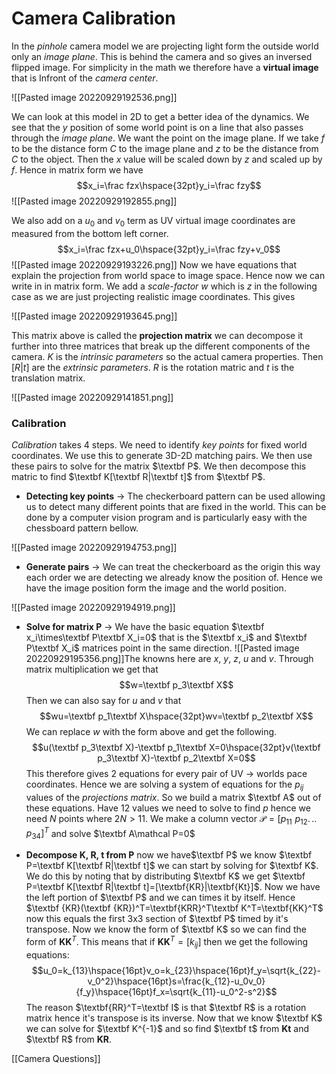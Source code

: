 # Camera Calibration
In the *pinhole* camera model we are projecting light form the outside world only an *image plane*. This is behind the camera and so gives an inversed flipped image. For simplicity in the math we therefore have a **virtual image** that is Infront of the *camera center*.

![[Pasted image 20220929192536.png]]

We can look at this model in 2D to get a better idea of the dynamics. We see that the $y$ position of some world point is on a line that also passes through the *image plane*. We want the point on the image plane. If we take $f$ to be the distance form $C$ to the image plane and $z$ to be the distance from $C$ to the object. Then the $x$ value will be scaled down by $z$ and scaled up by $f$. Hence in matrix form we have$$x_i=\frac fzx\hspace{32pt}y_i=\frac fzy$$![[Pasted image 20220929192855.png]]

We also add on a $u_0$ and $v_0$ term as UV virtual image coordinates are measured from the bottom left corner. $$x_i=\frac fzx+u_0\hspace{32pt}y_i=\frac fzy+v_0$$![[Pasted image 20220929193226.png]]
Now we have equations that explain the projection from world space to image space. Hence now we can write in in matrix form. We add a *scale-factor* $w$ which is $z$ in the following case as we are just projecting realistic image coordinates. This gives

![[Pasted image 20220929193645.png]]

This matrix above is called the **projection matrix** we can decompose it further into three matrices that break up the different components of the camera. $K$ is the *intrinsic parameters* so the actual camera properties. Then $[R|t]$ are the *extrinsic parameters*. $R$ is the rotation matric and $t$ is the translation matrix.


![[Pasted image 20220929141851.png]]

### Calibration
*Calibration* takes 4 steps. We need to identify *key points* for fixed world coordinates. We use this to generate 3D-2D matching pairs. We then use these pairs to solve for the matrix $\textbf P$. We then decompose this matric to find $\textbf K[\textbf R|\textbf t]$ from $\textbf P$.

- **Detecting key points** -> The checkerboard pattern can be used allowing us to detect many different points that are fixed in the world. This can be done by a computer vision program and is particularly easy with the chessboard pattern bellow.

![[Pasted image 20220929194753.png]]

- **Generate pairs** -> We can treat the checkerboard as the origin this way each order we are detecting we already know the position of. Hence we have the image position form the image and the world position.

![[Pasted image 20220929194919.png]]

- **Solve for matrix P** -> We have the basic equation $\textbf x_i\times\textbf P\textbf X_i=0$ that is the $\textbf x_i$ and $\textbf P\textbf X_i$ matrices point in the same direction.  ![[Pasted image 20220929195356.png]]The knowns here are  $x$, $y$, $z$, $u$ and $v$. Through matrix multiplication we get that $$w=\textbf p_3\textbf X$$Then we can also say for $u$ and $v$ that $$wu=\textbf p_1\textbf X\hspace{32pt}wv=\textbf p_2\textbf X$$We can replace $w$ with the form above and get the following. $$u(\textbf p_3\textbf X)-\textbf p_1\textbf X=0\hspace{32pt}v(\textbf p_3\textbf X)-\textbf p_2\textbf X=0$$This therefore gives 2 equations for every pair of UV -> worlds pace coordinates. Hence we are solving a system of equations for the $p_{ij}$ values of the *projections matrix*. So we build a matrix $\textbf A$ out of these equations. Have 12 values we need to solve to find $p$ hence we need $N$ points where $2N>11$. We make a column vector $\mathcal P=[p_{11}\hspace{4pt}p_{12}.\hspace{2pt}..\hspace{2pt}p_{34}]^T$ and solve $\textbf A\mathcal P=0$

- **Decompose K, R, t from P** now we have$\textbf P$ we know $\textbf P=\textbf K[\textbf R|\textbf t]$ we can start by solving for $\textbf K$. We do this by noting that by distributing $\textbf K$ we get $\textbf P=\textbf K[\textbf R|\textbf t]=[\textbf{KR}|\textbf{Kt}]$. Now we have the left portion of $\textbf P$ and we can times it by itself. Hence $\textbf {KR}(\textbf {KR})^T=\textbf{KRR}^T\textbf K^T=\textbf{KK}^T$ now this equals the first 3x3 section of $\textbf P$ timed by it's transpose. Now we know the form of $\textbf K$ so we can find the form of $\textbf {KK}^T$. This means that if $\textbf{KK}^T=[k_{ij}]$ then we get the following equations: $$u_0=k_{13}\hspace{16pt}v_o=k_{23}\hspace{16pt}f_y=\sqrt{k_{22}-v_0^2}\hspace{16pt}s=\frac{k_{12}-u_0v_0}{f_y}\hspace{16pt}f_x=\sqrt{k_{11}-u_0^2-s^2}$$The reason $\textbf{RR}^T=\textbf I$ is that $\textbf R$ is a rotation matrix hence it's transpose is its inverse. Now that we know $\textbf K$ we can solve for $\textbf K^{-1}$ and so find $\textbf t$ from $\textbf{Kt}$ and $\textbf R$ from $\textbf{KR}$.  

[[Camera Questions]]
